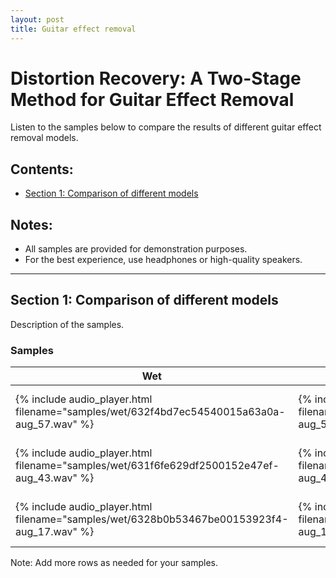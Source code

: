 ```yaml
---
layout: post
title: Guitar effect removal
---
```


# Distortion Recovery: A Two-Stage Method for Guitar Effect Removal

Listen to the samples below to compare the results of different guitar effect removal models.

## Contents:
- [Section 1: Comparison of different models](#section-1)

## Notes:
- All samples are provided for demonstration purposes.
- For the best experience, use headphones or high-quality speakers.

---

## Section 1: Comparison of different models

Description of the samples.

### Samples

| Wet | Dry | Ours | HifiGAN denoiser | Demucs V3 | DCUnet |
|-----|-----|------|------------------|-----------|--------|
| {% include audio_player.html filename="samples/wet/632f4bd7ec54540015a63a0a-aug_57.wav" %} | {% include audio_player.html filename="samples/dry/632f4bd7ec54540015a63a0a-aug_57.wav" %} | {% include audio_player.html filename="samples/mel2mel_hifigan_finetune/632f4bd7ec54540015a63a0a-aug_57.wav" %} | {% include audio_player.html filename="samples/hifigan-denoiser/632f4bd7ec54540015a63a0a-aug_57.wav" %} | {% include audio_player.html filename="samples/Demucs_pred/632f4bd7ec54540015a63a0a-aug_57.wav" %} | {% include audio_player.html filename="samples/DCUNet_pred/632f4bd7ec54540015a63a0a-aug_57.wav" %} |
| {% include audio_player.html filename="samples/wet/631f6fe629df2500152e47ef-aug_43.wav" %} | {% include audio_player.html filename="samples/dry/631f6fe629df2500152e47ef-aug_43.wav" %} | {% include audio_player.html filename="samples/mel2mel_hifigan_finetune/631f6fe629df2500152e47ef-aug_43.wav" %} | {% include audio_player.html filename="samples/hifigan-denoiser/631f6fe629df2500152e47ef-aug_43.wav" %} | {% include audio_player.html filename="samples/Demucs_pred/631f6fe629df2500152e47ef-aug_43.wav" %} | {% include audio_player.html filename="samples/DCUNet_pred/631f6fe629df2500152e47ef-aug_43.wav" %} |
| {% include audio_player.html filename="samples/wet/6328b0b53467be00153923f4-aug_17.wav" %} | {% include audio_player.html filename="samples/dry/6328b0b53467be00153923f4-aug_17.wav" %} | {% include audio_player.html filename="samples/mel2mel_hifigan_finetune/6328b0b53467be00153923f4-aug_17.wav" %} | {% include audio_player.html filename="samples/hifigan-denoiser/6328b0b53467be00153923f4-aug_17.wav" %} | {% include audio_player.html filename="samples/Demucs_pred/6328b0b53467be00153923f4-aug_17.wav" %} | {% include audio_player.html filename="samples/DCUNet_pred/6328b0b53467be00153923f4-aug_17.wav" %} |

Note: Add more rows as needed for your samples.
